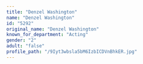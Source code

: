 ```yaml
---
title: "Denzel Washington"
name: "Denzel Washington"
id: "5292"
original_name: "Denzel Washington"
known_for_department: "Acting"
gender: "2"
adult: "false"
profile_path: "/9Iyt3wbsla5bM6IzbICDVnBhkER.jpg"
---
```

